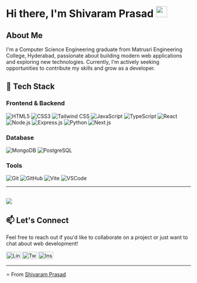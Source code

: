 # Hi there, I'm Shivaram Prasad <img src="https://raw.githubusercontent.com/iampavangandhi/iampavangandhi/master/gifs/Hi.gif" width="30px">

## About Me

I'm a Computer Science Engineering graduate from Matrusri Engineering College, Hyderabad, passionate about building modern web applications and exploring new technologies. Currently, I'm actively seeking opportunities to contribute my skills and grow as a developer.

## 🚀 Tech Stack

### Frontend & Backend
![HTML5](https://img.shields.io/badge/-HTML5-E34F26?style=flat-square&logo=html5&logoColor=white)
![CSS3](https://img.shields.io/badge/-CSS3-1572B6?style=flat-square&logo=css3&logoColor=white)
![Tailwind CSS](https://img.shields.io/badge/-Tailwind-38B2AC?style=flat-square&logo=tailwind-css&logoColor=white)
![JavaScript](https://img.shields.io/badge/-JavaScript-F7DF1E?style=flat-square&logo=javascript&logoColor=black)
![TypeScript](https://img.shields.io/badge/-TypeScript-3178C6?style=flat-square&logo=typescript&logoColor=white)
![React](https://img.shields.io/badge/-React-61DAFB?style=flat-square&logo=react&logoColor=white)
![Node.js](https://img.shields.io/badge/-Node.js-339933?style=flat-square&logo=node.js&logoColor=white)
![Express.js](https://img.shields.io/badge/-Express.js-000000?style=flat-square&logo=express&logoColor=white)
![Python](https://img.shields.io/badge/-Python-3776AB?style=flat-square&logo=python&logoColor=white)
![Next.js](https://img.shields.io/badge/-Next.js-000000?style=flat-square&logo=next.js&logoColor=white)


### Database
![MongoDB](https://img.shields.io/badge/-MongoDB-47A248?style=flat-square&logo=mongodb&logoColor=white)
![PostgreSQL](https://img.shields.io/badge/-PostgreSQL-4169E1?style=flat-square&logo=postgresql&logoColor=white)

### Tools
![Git](https://img.shields.io/badge/-Git-F05032?style=flat-square&logo=git&logoColor=white)
![GitHub](https://img.shields.io/badge/-GitHub-181717?style=flat-square&logo=github&logoColor=white)
![Vite](https://img.shields.io/badge/-Vite-646CFF?style=flat-square&logo=vite&logoColor=white)
![VSCode](https://img.shields.io/badge/-VSCode-007ACC?style=flat-square&logo=vscode&logoColor=white)


 
---
<br />
<a href="https://github.com/shivaram-dev">
  <img src="https://github-readme-stats.vercel.app/api/top-langs/?username=shivaram-dev&theme=radical&hide=glsl,python" />
</a>

## 📫 Let's Connect

Feel free to reach out if you'd like to collaborate on a project or just want to chat about web development!
<br />

<a href="https://www.linkedin.com/in/shivaram-dev/"><img src="https://raw.githubusercontent.com/rahuldkjain/github-profile-readme-generator/master/src/images/icons/Social/linked-in-alt.svg" alt="LinkedIn" height="20" width="40" /></a>
<a href="https://x.com/shivaram_dev"><img src="https://raw.githubusercontent.com/rahuldkjain/github-profile-readme-generator/master/src/images/icons/Social/twitter.svg" alt="Twitter" height="20" width="40" /></a>
<a href="https://www.instagram.com/shivaram.dev/"><img src="https://raw.githubusercontent.com/rahuldkjain/github-profile-readme-generator/master/src/images/icons/Social/instagram.svg" alt="Instagram" height="20" width="40" /></a>

---

⭐️ From [Shivaram Prasad](https://github.com/shivaramprasad)